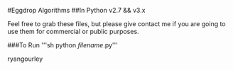 #Eggdrop Algorithms
##In Python v2.7 && v3.x

Feel free to grab these files, but please give contact me if you are going to use them for commercial or public purposes.

###To Run
'''sh python *filename*.py'''

ryangourley
